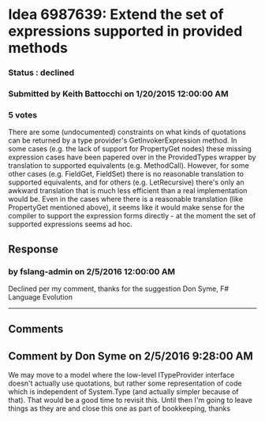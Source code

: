 # Idea 6987639: Extend the set of expressions supported in provided methods #

### Status : declined

### Submitted by Keith Battocchi on 1/20/2015 12:00:00 AM

### 5 votes

There are some (undocumented) constraints on what kinds of quotations can be returned by a type provider's GetInvokerExpression method. In some cases (e.g. the lack of support for PropertyGet nodes) these missing expression cases have been papered over in the ProvidedTypes wrapper by translation to supported equivalents (e.g. MethodCall).
However, for some other cases (e.g. FieldGet, FieldSet) there is no reasonable translation to supported equivalents, and for others (e.g. LetRecursive) there's only an awkward translation that is much less efficient than a real implementation would be.
Even in the cases where there is a reasonable translation (like PropertyGet mentioned above), it seems like it would make sense for the compiler to support the expression forms directly - at the moment the set of supported expressions seems ad hoc.



## Response 
### by fslang-admin on 2/5/2016 12:00:00 AM

Declined per my comment, thanks for the suggestion
Don Syme, F# Language Evolution

------------------------
## Comments


## Comment by Don Syme on 2/5/2016 9:28:00 AM
We may move to a model where the low-level ITypeProvider interface doesn't actually use quotations, but rather some representation of code which is independent of System.Type (and actually simpler because of that). That would be a good time to revisit this. Until then I'm going to leave things as they are and close this one as part of bookkeeping, thanks

